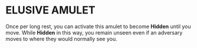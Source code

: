 # ELUSIVE AMULET

Once per long rest, you can activate this amulet to become **Hidden** until you move. While **Hidden** in this way, you remain unseen even if an adversary moves to where they would normally see you.